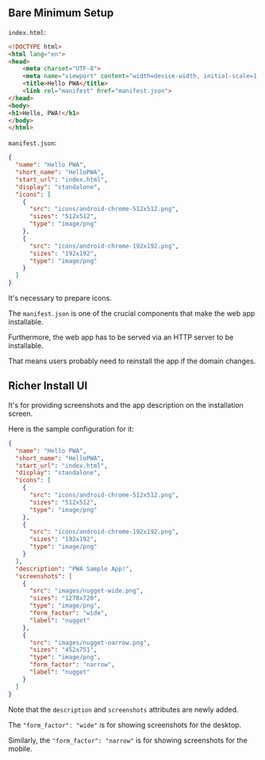 ## Bare Minimum Setup

`index.html`:
```html
<!DOCTYPE html>
<html lang="en">
<head>
    <meta charset="UTF-8">
    <meta name="viewport" content="width=device-width, initial-scale=1.0">
    <title>Hello PWA</title>
    <link rel="manifest" href="manifest.json">
</head>
<body>
<h1>Hello, PWA!</h1>
</body>
</html>
```

`manifest.json`:
```json
{
  "name": "Hello PWA",
  "short_name": "HelloPWA",
  "start_url": "index.html",
  "display": "standalone",
  "icons": [
    {
      "src": "icons/android-chrome-512x512.png",
      "sizes": "512x512",
      "type": "image/png"
    },
    {
      "src": "icons/android-chrome-192x192.png",
      "sizes": "192x192",
      "type": "image/png"
    }
  ]
}
```

It's necessary to prepare icons.

The `manifest.json` is one of the crucial components that make the web app installable.

Furthermore, the web app has to be served via an HTTP server to be installable.

That means users probably need to reinstall the app if the domain changes.

## Richer Install UI

It's for providing screenshots and the app description on the installation screen.

Here is the sample configuration for it:
```json
{
  "name": "Hello PWA",
  "short_name": "HelloPWA",
  "start_url": "index.html",
  "display": "standalone",
  "icons": [
    {
      "src": "icons/android-chrome-512x512.png",
      "sizes": "512x512",
      "type": "image/png"
    },
    {
      "src": "icons/android-chrome-192x192.png",
      "sizes": "192x192",
      "type": "image/png"
    }
  ],
  "description": "PWA Sample App!",
  "screenshots": [
    {
      "src": "images/nugget-wide.png",
      "sizes": "1278x720",
      "type": "image/png",
      "form_factor": "wide",
      "label": "nugget"
    },
    {
      "src": "images/nugget-narrow.png",
      "sizes": "452x751",
      "type": "image/png",
      "form_factor": "narrow",
      "label": "nugget"
    }
  ]
}
```

Note that the `description` and `screenshots` attributes are newly added.

The `"form_factor": "wide"` is for showing screenshots for the desktop.

Similarly, the `"form_factor": "narrow"` is for showing screenshots for the mobile.
